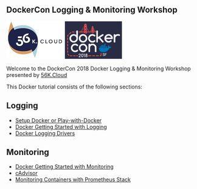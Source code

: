 ## DockerCon Logging & Monitoring Workshop

<img src="https://raw.githubusercontent.com/56kcloud/Training/master/img/56k.jpg" alt="56K.Cloud Logo" width="150" height="99"> <img src="https://raw.githubusercontent.com/56kcloud/Training/master/img/dockercon-2018-logo.png" alt="DockerCon 2018 San Francisco Logo" width="150" height="99">

Welcome to the DockerCon 2018 Docker Logging & Monitoring Workshop presented by [56K.Cloud](https://www.56k.cloud)

This Docker tutorial consists of the following sections:

## Logging

* [Setup Docker or Play-with-Docker](./logging/setup.md)
* [Docker Getting Started with Logging](./logging/getting-started.md)
* [Docker Logging Drivers](./logging/log-drivers.md)

## Monitoring

* [Docker Getting Started with Monitoring](./monitoring/stats.md)
* [cAdvisor](./monitoring/cadvisor.md)
* [Monitoring Containers with Prometheus Stack](./monitoring/monitoring-stack.md)
